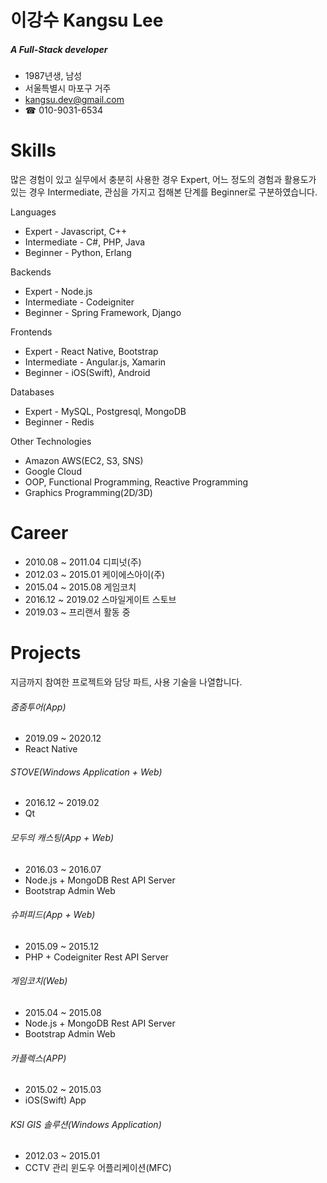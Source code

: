 # 이강수 Kangsu Lee

##### A Full-Stack developer

*   1987년생, 남성
*   서울특별시 마포구 거주
*   [kangsu.dev@gmail.com](mailto:kangsu.dev@gmail.com)
*   ☎ 010-9031-6534

# Skills

많은 경험이 있고 실무에서 충분히 사용한 경우 Expert, 어느 정도의 경험과 활용도가 있는 경우 Intermediate, 관심을 가지고 접해본 단계를 Beginner로 구분하였습니다.

Languages
*   Expert - Javascript, C++
*   Intermediate - C#, PHP, Java
*   Beginner - Python, Erlang

Backends
*   Expert - Node.js
*   Intermediate - Codeigniter
*   Beginner - Spring Framework, Django

Frontends
*   Expert - React Native, Bootstrap
*   Intermediate - Angular.js, Xamarin
*   Beginner - iOS(Swift), Android

Databases
*   Expert - MySQL, Postgresql, MongoDB
*   Beginner - Redis

Other Technologies
*   Amazon AWS(EC2, S3, SNS)
*   Google Cloud
*   OOP, Functional Programming, Reactive Programming
*   Graphics Programming(2D/3D)

# Career
*   2010.08 ~ 2011.04 디피넛(주)
*   2012.03 ~ 2015.01 케이에스아이(주)
*   2015.04 ~ 2015.08 게임코치
*   2016.12 ~ 2019.02 스마일게이트 스토브
*   2019.03 ~ 프리랜서 활동 중

# Projects

지금까지 참여한 프로젝트와 담당 파트, 사용 기술을 나열합니다.

###### 줌줌투어(App)

*    2019.09 ~ 2020.12
*    React Native

###### STOVE(Windows Application + Web)

*   2016.12 ~ 2019.02
*   Qt

###### 모두의 캐스팅(App + Web)

*   2016.03 ~ 2016.07
*   Node.js + MongoDB Rest API Server
*   Bootstrap Admin Web

###### 슈퍼피드(App + Web)

*   2015.09 ~ 2015.12
*   PHP + Codeigniter Rest API Server

###### 게임코치(Web)

*   2015.04 ~ 2015.08
*   Node.js + MongoDB Rest API Server
*   Bootstrap Admin Web

###### 카플렉스(APP)

*   2015.02 ~ 2015.03
*   iOS(Swift) App

###### KSI GIS 솔루션(Windows Application)

*   2012.03 ~ 2015.01
*   CCTV 관리 윈도우 어플리케이션(MFC)
